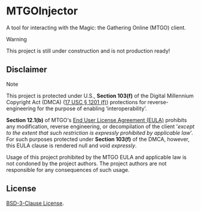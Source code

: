 # MTGOInjector

A tool for interacting with the Magic: the Gathering Online (MTGO) client.

> [!WARNING]  
> This project is still under construction and is not production ready!

## Disclaimer

> [!NOTE]
> This project is protected under U.S., **Section 103(f)** of the Digital Millennium Copyright Act (DMCA) ([17 USC § 1201 (f)](http://www.law.cornell.edu/uscode/text/17/1201)) protections for reverse-engineering for the purpose of enabling ‘interoperability’.
>
> **Section 12.1(b)** of MTGO's [End User License Agreement (EULA)](https://www.mtgo.com/en/mtgo/eula) prohibits any modification, reverse engineering, or decompilation of the client '*except to the extent that such restriction is expressly prohibited by applicable law*'. For such purposes protected under **Section 103(f)** of the DMCA, however, this EULA clause is rendered null and void *expressly*.
>
> Usage of this project prohibited by the MTGO EULA and applicable law is not condoned by the project authors. The project authors are not responsible for any consequences of such usage.

## License

[BSD-3-Clause License](/LICENSE).
